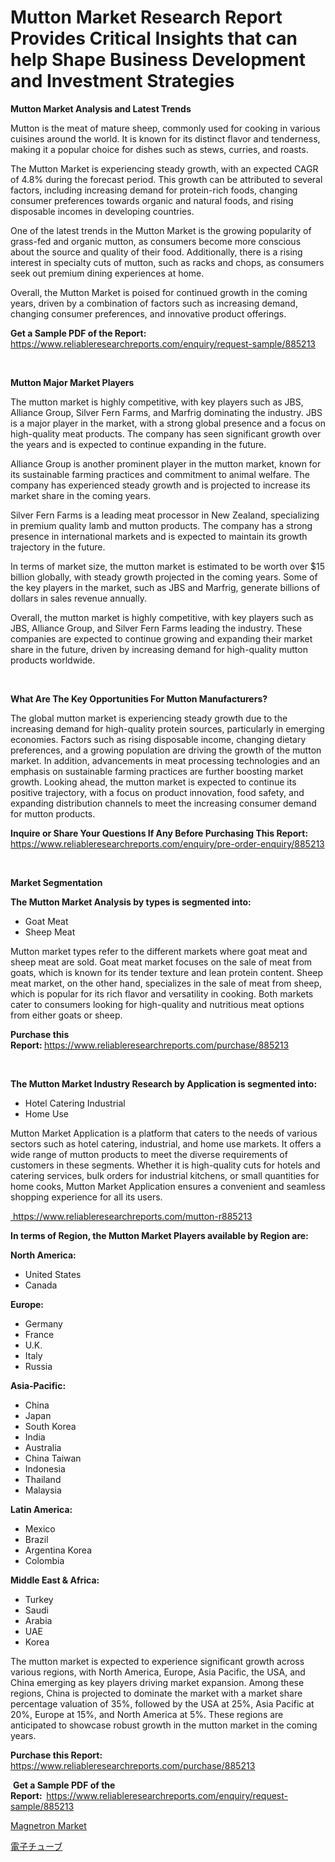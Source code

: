 <p><h1>Mutton Market Research Report Provides Critical Insights that can help Shape Business Development and Investment Strategies</h1></p><p><strong>Mutton Market Analysis and Latest Trends</strong></p>
<p><p>Mutton is the meat of mature sheep, commonly used for cooking in various cuisines around the world. It is known for its distinct flavor and tenderness, making it a popular choice for dishes such as stews, curries, and roasts.</p><p>The Mutton Market is experiencing steady growth, with an expected CAGR of 4.8% during the forecast period. This growth can be attributed to several factors, including increasing demand for protein-rich foods, changing consumer preferences towards organic and natural foods, and rising disposable incomes in developing countries.</p><p>One of the latest trends in the Mutton Market is the growing popularity of grass-fed and organic mutton, as consumers become more conscious about the source and quality of their food. Additionally, there is a rising interest in specialty cuts of mutton, such as racks and chops, as consumers seek out premium dining experiences at home.</p><p>Overall, the Mutton Market is poised for continued growth in the coming years, driven by a combination of factors such as increasing demand, changing consumer preferences, and innovative product offerings.</p></p>
<p><strong>Get a Sample PDF of the Report:&nbsp;</strong> <a href="https://www.reliableresearchreports.com/enquiry/request-sample/885213">https://www.reliableresearchreports.com/enquiry/request-sample/885213</a></p>
<p>&nbsp;</p>
<p><strong>Mutton Major Market Players</strong></p>
<p><p>The mutton market is highly competitive, with key players such as JBS, Alliance Group, Silver Fern Farms, and Marfrig dominating the industry. JBS is a major player in the market, with a strong global presence and a focus on high-quality meat products. The company has seen significant growth over the years and is expected to continue expanding in the future.</p><p>Alliance Group is another prominent player in the mutton market, known for its sustainable farming practices and commitment to animal welfare. The company has experienced steady growth and is projected to increase its market share in the coming years.</p><p>Silver Fern Farms is a leading meat processor in New Zealand, specializing in premium quality lamb and mutton products. The company has a strong presence in international markets and is expected to maintain its growth trajectory in the future.</p><p>In terms of market size, the mutton market is estimated to be worth over $15 billion globally, with steady growth projected in the coming years. Some of the key players in the market, such as JBS and Marfrig, generate billions of dollars in sales revenue annually.</p><p>Overall, the mutton market is highly competitive, with key players such as JBS, Alliance Group, and Silver Fern Farms leading the industry. These companies are expected to continue growing and expanding their market share in the future, driven by increasing demand for high-quality mutton products worldwide.</p></p>
<p>&nbsp;</p>
<p><strong>What Are The Key Opportunities For Mutton Manufacturers?</strong></p>
<p><p>The global mutton market is experiencing steady growth due to the increasing demand for high-quality protein sources, particularly in emerging economies. Factors such as rising disposable income, changing dietary preferences, and a growing population are driving the growth of the mutton market. In addition, advancements in meat processing technologies and an emphasis on sustainable farming practices are further boosting market growth. Looking ahead, the mutton market is expected to continue its positive trajectory, with a focus on product innovation, food safety, and expanding distribution channels to meet the increasing consumer demand for mutton products.</p></p>
<p><strong>Inquire or Share Your Questions If Any Before Purchasing This Report:</strong> <a href="https://www.reliableresearchreports.com/enquiry/pre-order-enquiry/885213">https://www.reliableresearchreports.com/enquiry/pre-order-enquiry/885213</a></p>
<p>&nbsp;</p>
<p><strong>Market Segmentation</strong></p>
<p><strong>The Mutton Market Analysis by types is segmented into:</strong></p>
<p><ul><li>Goat Meat</li><li>Sheep Meat</li></ul></p>
<p><p>Mutton market types refer to the different markets where goat meat and sheep meat are sold. Goat meat market focuses on the sale of meat from goats, which is known for its tender texture and lean protein content. Sheep meat market, on the other hand, specializes in the sale of meat from sheep, which is popular for its rich flavor and versatility in cooking. Both markets cater to consumers looking for high-quality and nutritious meat options from either goats or sheep.</p></p>
<p><strong>Purchase this Report:&nbsp;</strong><a href="https://www.reliableresearchreports.com/purchase/885213">https://www.reliableresearchreports.com/purchase/885213</a></p>
<p>&nbsp;</p>
<p><strong>The Mutton Market Industry Research by Application is segmented into:</strong></p>
<p><ul><li>Hotel Catering Industrial</li><li>Home Use</li></ul></p>
<p><p>Mutton Market Application is a platform that caters to the needs of various sectors such as hotel catering, industrial, and home use markets. It offers a wide range of mutton products to meet the diverse requirements of customers in these segments. Whether it is high-quality cuts for hotels and catering services, bulk orders for industrial kitchens, or small quantities for home cooks, Mutton Market Application ensures a convenient and seamless shopping experience for all its users.</p></p>
<p><a href="https://www.reliableresearchreports.com/mutton-r885213">&nbsp;https://www.reliableresearchreports.com/mutton-r885213</a></p>
<p><strong>In terms of Region, the Mutton Market Players available by Region are:</strong></p>
<p>
    <p> <strong> North America: </strong>
        <ul>
            <li>United States</li>
            <li>Canada</li>
        </ul>
        </p> 
    <p> <strong> Europe: </strong>
        <ul>
            <li>Germany</li>
            <li>France</li>
            <li>U.K.</li>
            <li>Italy</li>
            <li>Russia</li>
        </ul>
        </p> 
    <p> <strong> Asia-Pacific: </strong>
        <ul>
            <li>China</li>
            <li>Japan</li>
            <li>South Korea</li>
            <li>India</li>
            <li>Australia</li>
            <li>China Taiwan</li>
            <li>Indonesia</li>
            <li>Thailand</li>
            <li>Malaysia</li>
        </ul>
        </p> 
    <p> <strong> Latin America: </strong>
        <ul>
            <li>Mexico</li>
            <li>Brazil</li>
            <li>Argentina Korea</li>
            <li>Colombia</li>
        </ul>
        </p> 
    <p> <strong> Middle East & Africa: </strong>
        <ul>
            <li>Turkey</li>
            <li>Saudi</li>
            <li>Arabia</li>
            <li>UAE</li>
            <li>Korea</li>
        </ul>
    </p>
    </p>
<p><p>The mutton market is expected to experience significant growth across various regions, with North America, Europe, Asia Pacific, the USA, and China emerging as key players driving market expansion. Among these regions, China is projected to dominate the market with a market share percentage valuation of 35%, followed by the USA at 25%, Asia Pacific at 20%, Europe at 15%, and North America at 5%. These regions are anticipated to showcase robust growth in the mutton market in the coming years.</p></p>
<p><strong>Purchase this Report: </strong><a href="https://www.reliableresearchreports.com/purchase/885213">https://www.reliableresearchreports.com/purchase/885213</a></p>
<p>&nbsp;<strong>Get a Sample PDF of the Report:&nbsp;&nbsp;</strong><a href="https://www.reliableresearchreports.com/enquiry/request-sample/885213">https://www.reliableresearchreports.com/enquiry/request-sample/885213</a></p>
<p><strong></strong></p>
<p><p><a href="https://github.com/alexcrou8/Market-Research-Report-List-1/blob/main/magnetron-market.md">Magnetron Market</a></p><p><a href="https://github.com/vlcostes/Market-Research-Report-List-3/blob/main/265433532967.md">電子チューブ</a></p></p>